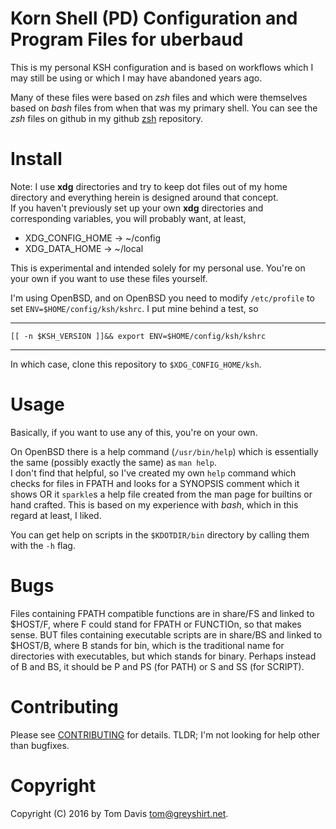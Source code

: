 Korn Shell (PD) Configuration and Program Files for uberbaud
=============================================================

This is my personal KSH configuration and is based on workflows which 
I may still be using or which I may have abandoned years ago.

Many of these files were based on *zsh* files and which were 
themselves based on *bash* files from when that was my primary shell. 
You can see the *zsh* files on github in my github
[zsh](https://github.com/uberbaud/zsh) repository.

Install
========

Note: I use **xdg** directories and try to keep dot files out of my 
home directory and everything herein is designed around that concept.  
If you haven't previously set up your own **xdg** directories and 
corresponding variables, you will probably want, at least,
  * XDG_CONFIG_HOME -> ~/config
  * XDG_DATA_HOME   -> ~/local

This is experimental and intended solely for my personal use.  You're 
on your own if you want to use these files yourself.

I'm using OpenBSD, and on OpenBSD you need to modify `/etc/profile` to 
set `ENV=$HOME/config/ksh/kshrc`. I put mine behind a test, so

---
    [[ -n $KSH_VERSION ]]&& export ENV=$HOME/config/ksh/kshrc
---

In which case, clone this repository to `$XDG_CONFIG_HOME/ksh`.

Usage
======

Basically, if you want to use any of this, you're on your own.

On OpenBSD there is a help command (`/usr/bin/help`) which is 
essentially the same (possibly exactly the same) as `man help`.  
I don't find that helpful, so I've created my own `help` command which 
checks for files in FPATH and looks for a SYNOPSIS comment which it 
shows OR it `sparkle`s a help file created from the man page for 
builtins or hand crafted. This is based on my experience with *bash*, 
which in this regard at least, I liked.

You can get help on scripts in the `$KDOTDIR/bin` directory by calling 
them with the `-h` flag.

Bugs
=====

Files containing FPATH compatible functions are in share/FS and linked 
to $HOST/F, where F could stand for FPATH or FUNCTIOn, so that makes 
sense. BUT files containing executable scripts are in share/BS and 
linked to $HOST/B, where B stands for bin, which is the traditional name 
for directories with executables, but which stands for binary. Perhaps 
instead of B and BS, it should be P and PS (for PATH) or S and SS (for 
SCRIPT).

Contributing
=============

Please see [CONTRIBUTING](CONTRIBUTING.md) for details. TLDR; I'm not 
looking for help other than bugfixes.

Copyright
==========

Copyright (C) 2016 by Tom Davis <tom@greyshirt.net>.


<!--
  <@(#)tag:csongor.greyshirt.net,2017-08-09:tw/02.57.09z/83fa5a>
  vim: filetype=markdown
-->
